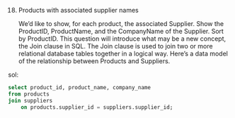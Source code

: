 18. Products with associated supplier names

    We’d like to show, for each product, the associated Supplier. Show the ProductID, ProductName, and the
    CompanyName of the Supplier. Sort by ProductID.
    This question will introduce what may be a new
    concept, the Join clause in SQL. The Join clause is
    used to join two or more relational database tables
    together in a logical way.
    Here’s a data model of the relationship between
    Products and Suppliers.

sol:

```sql
select product_id, product_name, company_name
from products
join suppliers
	on products.supplier_id = suppliers.supplier_id;
```
